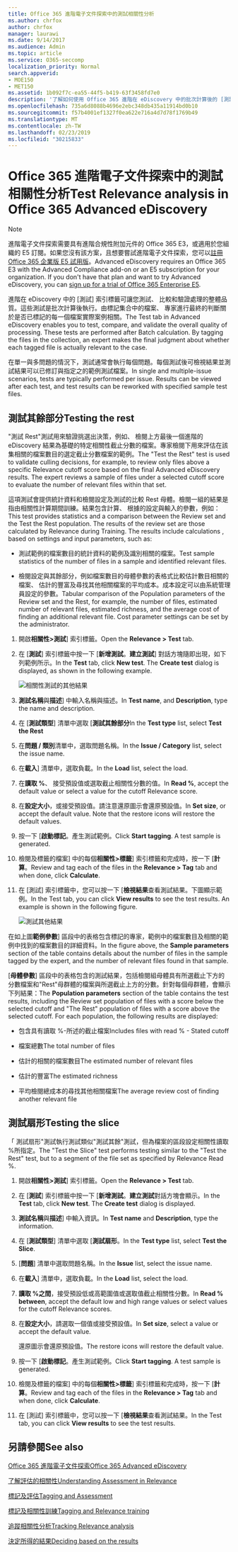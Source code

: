 ```yaml
---
title: Office 365 進階電子文件探索中的測試相關性分析
ms.author: chrfox
author: chrfox
manager: laurawi
ms.date: 9/14/2017
ms.audience: Admin
ms.topic: article
ms.service: O365-seccomp
localization_priority: Normal
search.appverid:
- MOE150
- MET150
ms.assetid: 1b092f7c-ea55-44f5-b419-63f3458fd7e0
description: '了解如何使用 Office 365 進階在 eDiscovery 中的批次計算後的 [測試] 索引標籤來測試、 比較和驗證處理的整體品質。  '
ms.openlocfilehash: 735a6d8088b4696e2ebc348db435a11914bd0b10
ms.sourcegitcommit: f57b4001ef1327f0ea622e716a4d7d78f1769b49
ms.translationtype: MT
ms.contentlocale: zh-TW
ms.lasthandoff: 02/23/2019
ms.locfileid: "30215833"
---
```

# <a name="test-relevance-analysis-in-office-365-advanced-ediscovery"></a><span data-ttu-id="bbfb3-103">Office 365 進階電子文件探索中的測試相關性分析</span><span class="sxs-lookup"><span data-stu-id="bbfb3-103">Test Relevance analysis in Office 365 Advanced eDiscovery</span></span>

> [!NOTE]
> <span data-ttu-id="bbfb3-p101">進階電子文件探索需要具有進階合規性附加元件的 Office 365 E3，或適用於您組織的 E5 訂閱。如果您沒有該方案，且想要嘗試進階電子文件探索，您可以[註冊 Office 365 企業版 E5 試用版](https://go.microsoft.com/fwlink/p/?LinkID=698279)。</span><span class="sxs-lookup"><span data-stu-id="bbfb3-p101">Advanced eDiscovery requires an Office 365 E3 with the Advanced Compliance add-on or an E5 subscription for your organization. If you don't have that plan and want to try Advanced eDiscovery, you can [sign up for a trial of Office 365 Enterprise E5](https://go.microsoft.com/fwlink/p/?LinkID=698279).</span></span> 
  
<span data-ttu-id="bbfb3-p102">進階在 eDiscovery 中的 [測試] 索引標籤可讓您測試、 比較和驗證處理的整體品質。這些測試是批次計算後執行。由標記集合中的檔案、 專家進行最終的判斷關於是否已標記的每一個檔案實際案例相關。</span><span class="sxs-lookup"><span data-stu-id="bbfb3-p102">The Test tab in Advanced eDiscovery enables you to test, compare, and validate the overall quality of processing. These tests are performed after Batch calculation. By tagging the files in the collection, an expert makes the final judgment about whether each tagged file is actually relevant to the case.</span></span> 
  
<span data-ttu-id="bbfb3-p103">在單一與多問題的情況下，測試通常會執行每個問題。每個測試後可檢視結果並測試結果可以已修訂與指定之的範例測試檔案。</span><span class="sxs-lookup"><span data-stu-id="bbfb3-p103">In single and multiple-issue scenarios, tests are typically performed per issue. Results can be viewed after each test, and test results can be reworked with specified sample test files.</span></span>
  
## <a name="testing-the-rest"></a><span data-ttu-id="bbfb3-111">測試其餘部分</span><span class="sxs-lookup"><span data-stu-id="bbfb3-111">Testing the rest</span></span>

<span data-ttu-id="bbfb3-p104">"測試 Rest"測試用來驗證挑選出決策，例如、 檢閱上方最後一個進階的 eDiscovery 結果為基礎的特定相關性截止分數的檔案。專家檢閱下用來評估在該集相關的檔案數目的選定截止分數檔案的範例。</span><span class="sxs-lookup"><span data-stu-id="bbfb3-p104">The "Test the Rest" test is used to validate culling decisions, for example, to review only files above a specific Relevance cutoff score based on the final Advanced eDiscovery results. The expert reviews a sample of files under a selected cutoff score to evaluate the number of relevant files within that set.</span></span>
  
<span data-ttu-id="bbfb3-p105">這項測試會提供統計資料和檢閱設定及測試的比較 Rest 母體。檢閱一組的結果是指由相關性計算期間訓練。結果包含計算、 根據的設定與輸入的參數，例如：</span><span class="sxs-lookup"><span data-stu-id="bbfb3-p105">This test provides statistics and a comparison between the Review set and the Test the Rest population. The results of the review set are those calculated by Relevance during Training. The results include calculations , based on settings and input parameters, such as:</span></span>
  
- <span data-ttu-id="bbfb3-117">測試範例的檔案數目的統計資料的範例及識別相關的檔案。</span><span class="sxs-lookup"><span data-stu-id="bbfb3-117">Test sample statistics of the number of files in a sample and identified relevant files.</span></span> 
    
- <span data-ttu-id="bbfb3-p106">檢閱設定與其餘部分，例如檔案數目的母體參數的表格式比較估計數目相關的檔案、 估計的豐富及尋找其他相關檔案的平均成本。成本設定可以由系統管理員設定的參數。</span><span class="sxs-lookup"><span data-stu-id="bbfb3-p106">Tabular comparison of the Population parameters of the Review set and the Rest, for example, the number of files, estimated number of relevant files, estimated richness, and the average cost of finding an additional relevant file. Cost parameter settings can be set by the administrator.</span></span>
    
1. <span data-ttu-id="bbfb3-120">開啟**相關性\>測試**] 索引標籤。</span><span class="sxs-lookup"><span data-stu-id="bbfb3-120">Open the **Relevance \> Test** tab.</span></span> 
    
2. <span data-ttu-id="bbfb3-p107">在 [**測試**] 索引標籤中按一下 [**新增測試**。**建立測試**] 對話方塊隨即出現，如下列範例所示。</span><span class="sxs-lookup"><span data-stu-id="bbfb3-p107">In the **Test** tab, click **New test**. The **Create test** dialog is displayed, as shown in the following example.</span></span> 
    
    ![相關性測試的其他結果](media/46e6898a-f929-4fd0-88d9-6f91d04b6ce2.png)
  
3. <span data-ttu-id="bbfb3-124">**測試名稱**與**描述**] 中輸入名稱與描述。</span><span class="sxs-lookup"><span data-stu-id="bbfb3-124">In **Test name**, and **Description**, type the name and description.</span></span>
    
4. <span data-ttu-id="bbfb3-125">在 [**測試類型**] 清單中選取 [**測試其餘部分**</span><span class="sxs-lookup"><span data-stu-id="bbfb3-125">In the **Test type** list, select **Test the Rest**</span></span>
    
5. <span data-ttu-id="bbfb3-126">在**問題 / 類別**清單中，選取問題名稱。</span><span class="sxs-lookup"><span data-stu-id="bbfb3-126">In the **Issue / Category** list, select the issue name.</span></span> 
    
6. <span data-ttu-id="bbfb3-127">在**載入**] 清單中，選取負載。</span><span class="sxs-lookup"><span data-stu-id="bbfb3-127">In the **Load** list, select the load.</span></span> 
    
7. <span data-ttu-id="bbfb3-128">在**讀取 %**、 接受預設值或選取截止相關性分數的值。</span><span class="sxs-lookup"><span data-stu-id="bbfb3-128">In **Read %**, accept the default value or select a value for the cutoff Relevance score.</span></span> 
    
8. <span data-ttu-id="bbfb3-p108">在**設定大小**，或接受預設值。請注意還原圖示會還原預設值。</span><span class="sxs-lookup"><span data-stu-id="bbfb3-p108">In **Set size**, or accept the default value. Note that the restore icons will restore the default values.</span></span>
    
9. <span data-ttu-id="bbfb3-p109">按一下 [**啟動標記**。產生測試範例。</span><span class="sxs-lookup"><span data-stu-id="bbfb3-p109">Click **Start tagging**. A test sample is generated.</span></span>
    
10. <span data-ttu-id="bbfb3-133">檢閱及標籤的檔案] 中的每個**相關性\>標籤**] 索引標籤和完成時，按一下 [**計算**。</span><span class="sxs-lookup"><span data-stu-id="bbfb3-133">Review and tag each of the files in the **Relevance \> Tag** tab and when done, click **Calculate**.</span></span>
    
11. <span data-ttu-id="bbfb3-p110">在 [測試] 索引標籤中，您可以按一下 [**檢視結果**查看測試結果。下圖顯示範例。</span><span class="sxs-lookup"><span data-stu-id="bbfb3-p110">In the Test tab, you can click **View results** to see the test results. An example is shown in the following figure.</span></span> 
    
    ![測試其他結果](media/b95744a9-047d-4c29-992d-04fa7e58e58a.png)
  
<span data-ttu-id="bbfb3-137">在如上圖**範例參數**] 區段中的表格包含標記的專家，範例中的檔案數目及相關的範例中找到的檔案數目的詳細資料。</span><span class="sxs-lookup"><span data-stu-id="bbfb3-137">In the figure above, the **Sample parameters** section of the table contains details about the number of files in the sample tagged by the expert, and the number of relevant files found in that sample.</span></span> 
  
<span data-ttu-id="bbfb3-p111">[**母體參數**] 區段中的表格包含的測試結果，包括檢閱組母體具有所選截止下方的分數檔案和"Rest"母群體的檔案與所選截止上方的分數。針對每個母群體，會顯示下列結果：</span><span class="sxs-lookup"><span data-stu-id="bbfb3-p111">The **Population parameters** section of the table contains the test results, including the Review set population of files with a score below the selected cutoff and "The Rest" population of files with a score above the selected cutoff. For each population, the following results are displayed:</span></span> 
  
- <span data-ttu-id="bbfb3-140">包含具有讀取 %-所述的截止檔案</span><span class="sxs-lookup"><span data-stu-id="bbfb3-140">Includes files with read % - Stated cutoff</span></span>
    
- <span data-ttu-id="bbfb3-141">檔案總數</span><span class="sxs-lookup"><span data-stu-id="bbfb3-141">The total number of files</span></span> 
    
- <span data-ttu-id="bbfb3-142">估計的相關的檔案數目</span><span class="sxs-lookup"><span data-stu-id="bbfb3-142">The estimated number of relevant files</span></span> 
    
- <span data-ttu-id="bbfb3-143">估計的豐富</span><span class="sxs-lookup"><span data-stu-id="bbfb3-143">The estimated richness</span></span> 
    
- <span data-ttu-id="bbfb3-144">平均檢閱總成本的尋找其他相關檔案</span><span class="sxs-lookup"><span data-stu-id="bbfb3-144">The average review cost of finding another relevant file</span></span>
    
## <a name="testing-the-slice"></a><span data-ttu-id="bbfb3-145">測試扇形</span><span class="sxs-lookup"><span data-stu-id="bbfb3-145">Testing the slice</span></span>

<span data-ttu-id="bbfb3-146">「 測試扇形"測試執行測試類似"測試其餘"測試，但為檔案的區段設定相關性讀取 %所指定。</span><span class="sxs-lookup"><span data-stu-id="bbfb3-146">The "Test the Slice" test performs testing similar to the "Test the Rest" test, but to a segment of the file set as specified by Relevance Read %.</span></span>
  
1. <span data-ttu-id="bbfb3-147">開啟**相關性\>測試**] 索引標籤。</span><span class="sxs-lookup"><span data-stu-id="bbfb3-147">Open the **Relevance \> Test** tab.</span></span> 
    
2. <span data-ttu-id="bbfb3-p112">在 [**測試**] 索引標籤中按一下 [**新增測試**。**建立測試**對話方塊會顯示。</span><span class="sxs-lookup"><span data-stu-id="bbfb3-p112">In the **Test** tab, click **New test**. The **Create test** dialog is displayed.</span></span> 
    
3. <span data-ttu-id="bbfb3-150">**測試名稱**與**描述**] 中輸入資訊。</span><span class="sxs-lookup"><span data-stu-id="bbfb3-150">In **Test name** and **Description**, type the information.</span></span>
    
4. <span data-ttu-id="bbfb3-151">在 [**測試類型**] 清單中選取 [**測試扇形**。</span><span class="sxs-lookup"><span data-stu-id="bbfb3-151">In the **Test type** list, select **Test the Slice**.</span></span>
    
5. <span data-ttu-id="bbfb3-152">[**問題**] 清單中選取問題名稱。</span><span class="sxs-lookup"><span data-stu-id="bbfb3-152">In the **Issue** list, select the issue name.</span></span> 
    
6. <span data-ttu-id="bbfb3-153">在**載入**] 清單中，選取負載。</span><span class="sxs-lookup"><span data-stu-id="bbfb3-153">In the **Load** list, select the load.</span></span> 
    
7. <span data-ttu-id="bbfb3-154">**讀取 %之間**，接受預設低或高範圍值或選取值截止相關性分數。</span><span class="sxs-lookup"><span data-stu-id="bbfb3-154">In **Read % between**, accept the default low and high range values or select values for the cutoff Relevance scores.</span></span> 
    
8. <span data-ttu-id="bbfb3-155">在**設定大小**，請選取一個值或接受預設值。</span><span class="sxs-lookup"><span data-stu-id="bbfb3-155">In **Set size**, select a value or accept the default value.</span></span>
    
    <span data-ttu-id="bbfb3-156">還原圖示會還原預設值。</span><span class="sxs-lookup"><span data-stu-id="bbfb3-156">The restore icons will restore the default value.</span></span>
    
9. <span data-ttu-id="bbfb3-p113">按一下 [**啟動標記**。產生測試範例。</span><span class="sxs-lookup"><span data-stu-id="bbfb3-p113">Click **Start tagging**. A test sample is generated.</span></span>
    
10. <span data-ttu-id="bbfb3-159">檢閱及標籤的檔案] 中的每個**相關性\>標籤**] 索引標籤和完成時，按一下 [**計算**。</span><span class="sxs-lookup"><span data-stu-id="bbfb3-159">Review and tag each of the files in the **Relevance \> Tag** tab and when done, click **Calculate**.</span></span> 
    
11. <span data-ttu-id="bbfb3-160">在 [測試] 索引標籤中，您可以按一下 [**檢視結果**查看測試結果。</span><span class="sxs-lookup"><span data-stu-id="bbfb3-160">In the Test tab, you can click **View results** to see the test results.</span></span> 
    
## <a name="see-also"></a><span data-ttu-id="bbfb3-161">另請參閱</span><span class="sxs-lookup"><span data-stu-id="bbfb3-161">See also</span></span>

[<span data-ttu-id="bbfb3-162">Office 365 進階電子文件探索</span><span class="sxs-lookup"><span data-stu-id="bbfb3-162">Office 365 Advanced eDiscovery</span></span>](office-365-advanced-ediscovery.md)
  
[<span data-ttu-id="bbfb3-163">了解評估的相關性</span><span class="sxs-lookup"><span data-stu-id="bbfb3-163">Understanding Assessment in Relevance</span></span>](assessment-in-relevance-in-advanced-ediscovery.md)
  
[<span data-ttu-id="bbfb3-164">標記及評估</span><span class="sxs-lookup"><span data-stu-id="bbfb3-164">Tagging and Assessment</span></span>](tagging-and-assessment-in-advanced-ediscovery.md)
  
[<span data-ttu-id="bbfb3-165">標記及相關性訓練</span><span class="sxs-lookup"><span data-stu-id="bbfb3-165">Tagging and Relevance training</span></span>](tagging-and-relevance-training-in-advanced-ediscovery.md)
  
[<span data-ttu-id="bbfb3-166">追蹤相關性分析</span><span class="sxs-lookup"><span data-stu-id="bbfb3-166">Tracking Relevance analysis</span></span>](track-relevance-analysis-in-advanced-ediscovery.md)
  
[<span data-ttu-id="bbfb3-167">決定所得的結果</span><span class="sxs-lookup"><span data-stu-id="bbfb3-167">Deciding based on the results</span></span>](decision-based-on-the-results-in-advanced-ediscovery.md)

